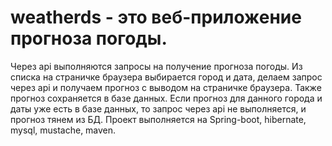 # weatherds - это веб-приложение прогноза погоды. 
Через api выполняются запросы на получение прогноза погоды.
Из списка на страничке браузера выбирается город и дата, делаем запрос через api и получаем прогноз с выводом 
на страничке браузера. Также прогноз сохраняется в базе данных. Если прогноз для данного города и даты уже есть 
в базе данных, то запрос через api не выполняется, и прогноз тянем из БД. 
Проект выполняется на Spring-boot, hibernate, mysql, mustache, maven.